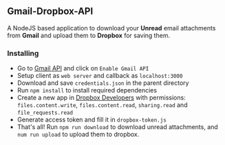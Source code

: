 ## Gmail-Dropbox-API
A NodeJS based application to download your **Unread** email attachments from **Gmail** and upload them to **Dropbox** for saving them.

### Installing
* Go to [Gmail API](https://developers.google.com/gmail/api/quickstart/nodejs) and click on `Enable Gmail API`
* Setup client as `web server` and callback as `localhost:3000`
* Download and save `credentials.json` in the parent directory
* Run `npm install` to install required dependencies
* Create a new app in [Dropbox Developers](https://www.dropbox.com/developers) with permissions: `files.content.write`, `files.content.read`, `sharing.read` and `file_requests.read`
* Generate access token and fill it in `dropbox-token.js`
* That's all! Run `npm run download` to download unread attachments, and `num run upload` to upload them to dropbox.
